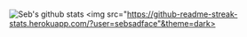 ### 
![Seb's github stats](https://github-readme-stats.vercel.app/api?username=sebsadface&show_icons=true&theme=dark&include_all_commits=true)
<img src="https://github-readme-streak-stats.herokuapp.com/?user=sebsadface"&theme=dark></img>
<!--
**sebsadface/sebsadface** is a ✨ _special_ ✨ repository because its `README.md` (this file) appears on your GitHub profile.

Here are some ideas to get you started:

- 🔭 I’m currently working on ...
- 🌱 I’m currently learning ...
- 👯 I’m looking to collaborate on ...
- 🤔 I’m looking for help with ...
- 💬 Ask me about ...
- 📫 How to reach me: ...
- 😄 Pronouns: ...
- ⚡ Fun fact: ...
-->
